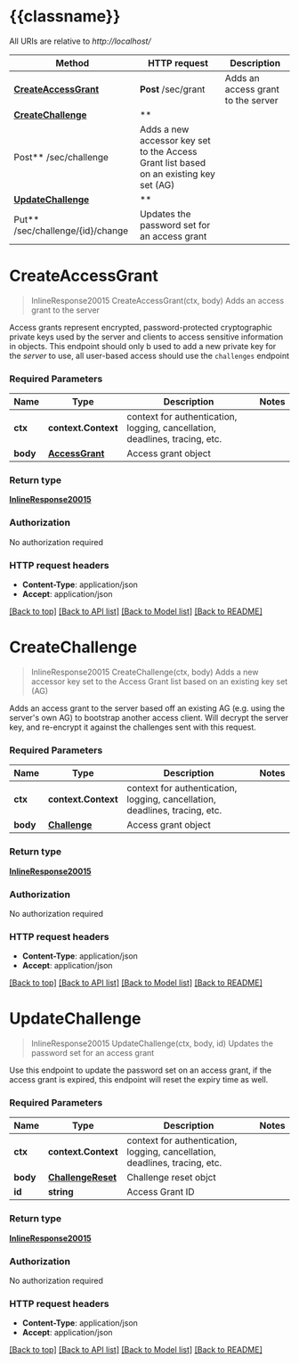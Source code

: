 # {{classname}}

All URIs are relative to *http://localhost/*

Method | HTTP request | Description
------------- | ------------- | -------------
[**CreateAccessGrant**](CryptoApi.md#CreateAccessGrant) | **Post** /sec/grant | Adds an access grant to the server
[**CreateChallenge**](CryptoApi.md#CreateChallenge) | **
Post** /sec/challenge | Adds a new accessor key set to the Access Grant list based on an existing key set (AG)
[**UpdateChallenge**](CryptoApi.md#UpdateChallenge) | **
Put** /sec/challenge/{id}/change | Updates the password set for an access grant

# **CreateAccessGrant**

> InlineResponse20015 CreateAccessGrant(ctx, body)
> Adds an access grant to the server

Access grants represent encrypted, password-protected cryptographic private keys used by the server and clients to
access sensitive information in objects. This endpoint should only b used to add a new private key for the *server* to
use, all user-based access should use the `challenges` endpoint

### Required Parameters

Name | Type | Description  | Notes
------------- | ------------- | ------------- | -------------
**ctx** | **context.Context** | context for authentication, logging, cancellation, deadlines, tracing, etc.
**body** | [**AccessGrant**](AccessGrant.md)| Access grant object |

### Return type

[**InlineResponse20015**](inline_response_200_15.md)

### Authorization

No authorization required

### HTTP request headers

- **Content-Type**: application/json
- **Accept**: application/json

[[Back to top]](#) [[Back to API list]](../README.md#documentation-for-api-endpoints) [[Back to Model list]](../README.md#documentation-for-models) [[Back to README]](../README.md)

# **CreateChallenge**

> InlineResponse20015 CreateChallenge(ctx, body)
> Adds a new accessor key set to the Access Grant list based on an existing key set (AG)

Adds an access grant to the server based off an existing AG (e.g. using the server's own AG) to bootstrap another access
client. Will decrypt the server key, and re-encrypt it against the challenges sent with this request.

### Required Parameters

Name | Type | Description  | Notes
------------- | ------------- | ------------- | -------------
**ctx** | **context.Context** | context for authentication, logging, cancellation, deadlines, tracing, etc.
**body** | [**Challenge**](Challenge.md)| Access grant object |

### Return type

[**InlineResponse20015**](inline_response_200_15.md)

### Authorization

No authorization required

### HTTP request headers

- **Content-Type**: application/json
- **Accept**: application/json

[[Back to top]](#) [[Back to API list]](../README.md#documentation-for-api-endpoints) [[Back to Model list]](../README.md#documentation-for-models) [[Back to README]](../README.md)

# **UpdateChallenge**

> InlineResponse20015 UpdateChallenge(ctx, body, id)
> Updates the password set for an access grant

Use this endpoint to update the password set on an access grant, if the access grant is expired, this endpoint will
reset the expiry time as well.

### Required Parameters

Name | Type | Description  | Notes
------------- | ------------- | ------------- | -------------
**ctx** | **context.Context** | context for authentication, logging, cancellation, deadlines, tracing, etc.
**body** | [**ChallengeReset**](ChallengeReset.md)| Challenge reset objct |
**id** | **string**| Access Grant ID |

### Return type

[**InlineResponse20015**](inline_response_200_15.md)

### Authorization

No authorization required

### HTTP request headers

- **Content-Type**: application/json
- **Accept**: application/json

[[Back to top]](#) [[Back to API list]](../README.md#documentation-for-api-endpoints) [[Back to Model list]](../README.md#documentation-for-models) [[Back to README]](../README.md)

